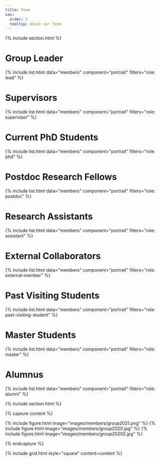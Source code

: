 ```yaml
---
title: Team
nav:
  order: 5
  tooltip: About our Team
---
```


{% include section.html %}
# Group Leader
{% include list.html data="members" component="portrait" filters="role: lead" %}
# Supervisors
{% include list.html data="members" component="portrait" filters="role: supervisor" %}
# Current PhD Students
{% include list.html data="members" component="portrait" filters="role: phd" %}
# Postdoc Research Fellows
{% include list.html data="members" component="portrait" filters="role: postdoc" %}
# Research Assistants
{% include list.html data="members" component="portrait" filters="role: assistant" %}
# External Collaborators
{% include list.html data="members" component="portrait" filters="role: external-member" %}
# Past Visiting Students
{% include list.html data="members" component="portrait" filters="role: past-visiting-student" %}
# Master Students
{% include list.html data="members" component="portrait" filters="role: master" %}
# Alumnus
{% include list.html data="members" component="portrait" filters="role: alumni" %}

{% include section.html %}

{% capture content %}

{% include figure.html image="images/members/group2021.png" %}
{% include figure.html image="images/members/group2020.jpg" %}
{% include figure.html image="images/members/group20202.jpg" %}

{% endcapture %}

{% include grid.html style="square" content=content %}
